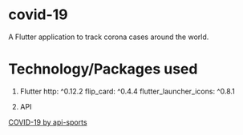 # covid-19

A Flutter application to track corona cases around the world.

# Technology/Packages used 
1. Flutter 
  http: ^0.12.2
  flip_card: ^0.4.4
  flutter_launcher_icons: ^0.8.1
  

2. API 

  [COVID-19 by api-sports](https://rapidapi.com/api-sports/api/covid-193)
